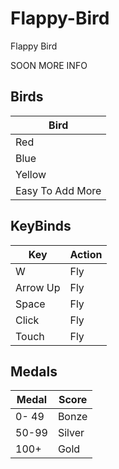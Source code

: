 # Flappy-Bird
Flappy Bird 


SOON MORE INFO
## Birds
| Bird |
| ------ |
| Red |
| Blue |
| Yellow |
| Easy To Add More|

## KeyBinds

| Key | Action |
| ------ | ------ |
| W | Fly |
| Arrow Up | Fly |
| Space | Fly |
| Click| Fly |
| Touch| Fly |


## Medals

| Medal | Score |
| ------ | ------ |
| 0- 49 | Bonze |
| 50-99 | Silver |
| 100+ | Gold |
